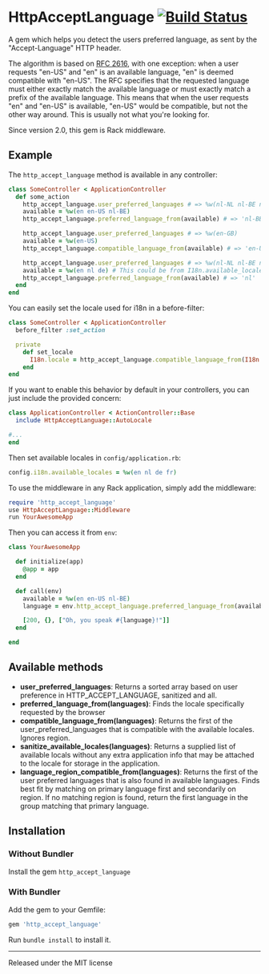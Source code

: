 # HttpAcceptLanguage [![Build Status](https://travis-ci.org/iain/http_accept_language.svg?branch=master)](https://travis-ci.org/iain/http_accept_language)

A gem which helps you detect the users preferred language, as sent by the "Accept-Language" HTTP header.

The algorithm is based on [RFC 2616](http://www.w3.org/Protocols/rfc2616/rfc2616-sec14.html), with one exception:
when a user requests "en-US" and "en" is an available language, "en" is deemed compatible with "en-US".
The RFC specifies that the requested language must either exactly match the available language or must exactly match a prefix of the available language. This means that when the user requests "en" and "en-US" is available, "en-US" would be compatible, but not the other way around. This is usually not what you're looking for.

Since version 2.0, this gem is Rack middleware.

## Example

The `http_accept_language` method is available in any controller:

```ruby
class SomeController < ApplicationController
  def some_action
    http_accept_language.user_preferred_languages # => %w(nl-NL nl-BE nl en-US en)
    available = %w(en en-US nl-BE)
    http_accept_language.preferred_language_from(available) # => 'nl-BE'

    http_accept_language.user_preferred_languages # => %w(en-GB)
    available = %w(en-US)
    http_accept_language.compatible_language_from(available) # => 'en-US'

    http_accept_language.user_preferred_languages # => %w(nl-NL nl-BE nl en-US en)
    available = %w(en nl de) # This could be from I18n.available_locales
    http_accept_language.preferred_language_from(available) # => 'nl'
  end
end
```

You can easily set the locale used for i18n in a before-filter:

```ruby
class SomeController < ApplicationController
  before_filter :set_action

  private
    def set_locale
      I18n.locale = http_accept_language.compatible_language_from(I18n.available_locales)
    end
end
```

If you want to enable this behavior by default in your controllers, you can just include the provided concern:

```ruby
class ApplicationController < ActionController::Base
  include HttpAcceptLanguage::AutoLocale

#...
end
```

Then set available locales in `config/application.rb`:

```ruby
config.i18n.available_locales = %w(en nl de fr)
```

To use the middleware in any Rack application, simply add the middleware:

``` ruby
require 'http_accept_language'
use HttpAcceptLanguage::Middleware
run YourAwesomeApp
```

Then you can access it from `env`:

``` ruby
class YourAwesomeApp

  def initialize(app)
    @app = app
  end

  def call(env)
    available = %w(en en-US nl-BE)
    language = env.http_accept_language.preferred_language_from(available)

    [200, {}, ["Oh, you speak #{language}!"]]
  end

end
```

## Available methods

* **user_preferred_languages**:
  Returns a sorted array based on user preference in HTTP_ACCEPT_LANGUAGE, sanitized and all.
* **preferred_language_from(languages)**:
  Finds the locale specifically requested by the browser
* **compatible_language_from(languages)**:
  Returns the first of the user_preferred_languages that is compatible with the available locales.
  Ignores region.
* **sanitize_available_locales(languages)**:
  Returns a supplied list of available locals without any extra application info
  that may be attached to the locale for storage in the application.
* **language_region_compatible_from(languages)**:
  Returns the first of the user preferred languages that is
  also found in available languages.  Finds best fit by matching on
  primary language first and secondarily on region.  If no matching region is
  found, return the first language in the group matching that primary language.

## Installation

### Without Bundler

Install the gem `http_accept_language`

### With Bundler

Add the gem to your Gemfile:

``` ruby
gem 'http_accept_language'
```

Run `bundle install` to install it.

---

Released under the MIT license
